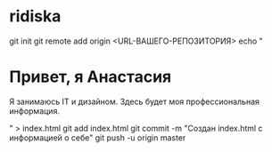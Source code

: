 # ridiska
git init
git remote add origin <URL-ВАШЕГО-РЕПОЗИТОРИЯ>
echo "<!DOCTYPE html>
<html lang='en'>
<head>
    <meta charset='UTF-8'>
    <meta name='viewport' content='width=device-width, initial-scale=1.0'>
    <title>Обо мне</title>
</head>
<body>
    <h1>Привет, я Анастасия</h1>
    <p>Я занимаюсь IT и дизайном. Здесь будет моя профессиональная информация.</p>
</body>
</html>" > index.html
git add index.html
git commit -m "Создан index.html с информацией о себе"
git push -u origin master
